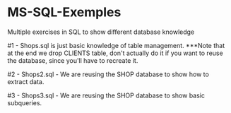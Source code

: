 # MS-SQL-Exemples
Multiple exercises in SQL to show different database knowledge

#1 - Shops.sql is just basic knowledge of table management.
      ***Note that at the end we drop CLIENTS table, don't actually do it if you want to reuse the database, since you'll have to recreate          it.

#2 - Shops2.sql - We are reusing the SHOP database to show how to extract data.

#3 - Shops3.sql - We are reusing the SHOP database to show basic subqueries.
